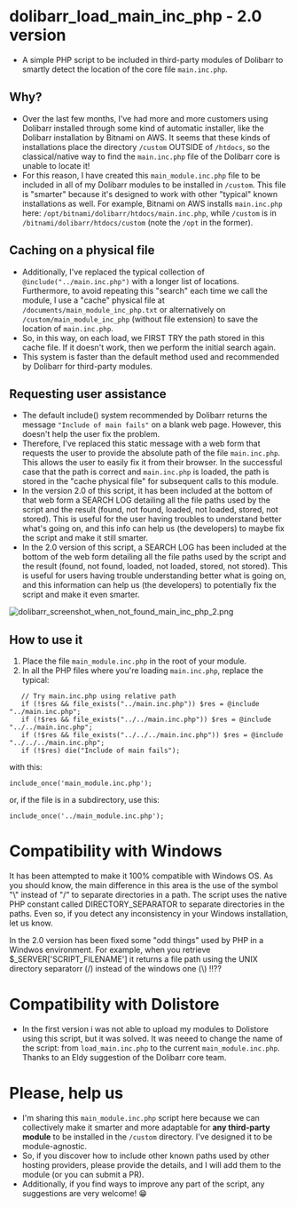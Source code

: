# dolibarr_load_main_inc_php - 2.0 version

- A simple PHP script to be included in third-party modules of Dolibarr to smartly detect the location of the core file `main.inc.php`.

## Why?

- Over the last few months, I've had more and more customers using Dolibarr installed through some kind of automatic installer, like the Dolibarr installation by Bitnami on AWS. It seems that these kinds of installations place the directory `/custom` OUTSIDE of `/htdocs`, so the classical/native way to find the `main.inc.php` file of the Dolibarr core is unable to locate it!
- For this reason, I have created this `main_module.inc.php` file to be included in all of my Dolibarr modules to be installed in `/custom`. This file is "smarter" because it's designed to work with other "typical" known installations as well. For example, Bitnami on AWS installs `main.inc.php` here: `/opt/bitnami/dolibarr/htdocs/main.inc.php`, while `/custom` is in `/bitnami/dolibarr/htdocs/custom` (note the `/opt` in the former).

## Caching on a physical file 

- Additionally, I've replaced the typical collection of `@include("../main.inc.php")` with a longer list of locations. Furthermore, to avoid repeating this "search" each time we call the module, I use a "cache" physical file at `/documents/main_module_inc_php.txt` or alternatively on `/custom/main_module_inc_php` (without file extension) to save the location of `main.inc.php`.
- So, in this way, on each load, we FIRST TRY the path stored in this cache file. If it doesn't work, then we perform the initial search again.
- This system is faster than the default method used and recommended by Dolibarr for third-party modules.

## Requesting user assistance

- The default include() system recommended by Dolibarr returns the message `"Include of main fails"` on a blank web page. However, this doesn't help the user fix the problem.
- Therefore, I've replaced this static message with a web form that requests the user to provide the absolute path of the file `main.inc.php`. This allows the user to easily fix it from their browser. In the successful case that the path is correct and `main.inc.php` is loaded, the path is stored in the "cache physical file" for subsequent calls to this module.
- In the version 2.0 of this script, it has been included at the bottom of that web form a SEARCH LOG detailing all the file paths used by the script and the result (found, not found, loaded, not loaded, stored, not stored). This is useful for the user having troubles to understand better what's going on, and this info can help us (the developers) to maybe fix the script and make it still smarter.
- In the 2.0 version of this script, a SEARCH LOG has been included at the bottom of the web form detailing all the file paths used by the script and the result (found, not found, loaded, not loaded, stored, not stored). This is useful for users having trouble understanding better what is going on, and this information can help us (the developers) to potentially fix the script and make it even smarter.

![dolibarr_screenshot_when_not_found_main_inc_php_2.png](dolibarr_screenshot_when_not_found_main_inc_php_2.png)

## How to use it

1. Place the file `main_module.inc.php` in the root of your module.
2. In all the PHP files where you're loading `main.inc.php`, replace the typical:
```
   // Try main.inc.php using relative path
   if (!$res && file_exists("../main.inc.php")) $res = @include "../main.inc.php";
   if (!$res && file_exists("../../main.inc.php")) $res = @include "../../main.inc.php";
   if (!$res && file_exists("../../../main.inc.php")) $res = @include "../../../main.inc.php";
   if (!$res) die("Include of main fails");
```
with this:
```
include_once('main_module.inc.php');
```
or, if the file is in a subdirectory, use this:
```
include_once('../main_module.inc.php');
```

# Compatibility with Windows

It has been attempted to make it 100% compatible with Windows OS. As you should know, the main difference in this area is the use of the symbol "\\" instead of "/" to separate directories in a path. The script uses the native PHP constant called DIRECTORY_SEPARATOR to separate directories in the paths. Even so, if you detect any inconsistency in your Windows installation, let us know.

In the 2.0 version has been fixed some "odd things" used by PHP in a Windwos environment. For example, when you retrieve $_SERVER['SCRIPT_FILENAME'] it returns a file path using the UNIX  directory separatorr (/) instead of the windows one (\\) !!??

# Compatibility with Dolistore

- In the first version i was not able to upload my modules to Dolistore using this script, but it was solved. It was neeed to change the name of the script: from `load_main.inc.php` to the current `main_module.inc.php`. Thanks to an Eldy suggestion of the Dolibarr core team.

# Please, help us

- I'm sharing this `main_module.inc.php` script here because we can collectively make it smarter and more adaptable for **any third-party module** to be installed in the `/custom` directory. I've designed it to be module-agnostic.
- So, if you discover how to include other known paths used by other hosting providers, please provide the details, and I will add them to the module (or you can submit a PR).
- Additionally, if you find ways to improve any part of the script, any suggestions are very welcome! 😁
